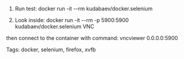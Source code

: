 1) Run test:
docker run -it --rm kudabaev/docker.selenium

2) Look inside:
docker run -it --rm -p 5900:5900 kudabaev/docker.selenium VNC

then connect to the container with command: vncviewer 0.0.0.0:5900

Tags: docker, selenium, firefox, xvfb
